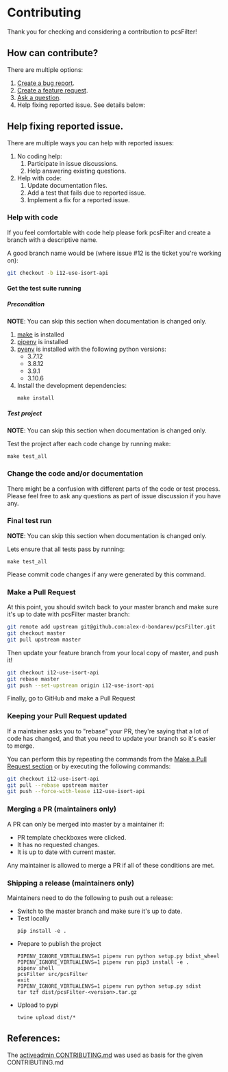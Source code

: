 # Contributing
Thank you for checking and considering a contribution to pcsFilter!

## How can contribute?
There are multiple options:
1. [Create a bug report](https://github.com/alex-d-bondarev/pcsFilter/issues/new?template=bug_report.md).
2. [Create a feature request](https://github.com/alex-d-bondarev/pcsFilter/issues/new?template=feature_request.md).
3. [Ask a question](https://github.com/alex-d-bondarev/pcsFilter/issues/new?template=question.md).
4. Help fixing reported issue. See details below:

## Help fixing reported issue.
There are multiple ways you can help with reported issues:
1. No coding help:
   1. Participate in issue discussions.
   2. Help answering existing questions.
2. Help with code:
   1. Update documentation files.
   2. Add a test that fails due to reported issue.
   3. Implement a fix for a reported issue.

### Help with code
If you feel comfortable with code help please fork pcsFilter and create
a branch with a descriptive name.

A good branch name would be (where issue #12 is the ticket you're working on):

```sh
git checkout -b i12-use-isort-api
```

#### Get the test suite running
##### Precondition
**NOTE**: You can skip this section when documentation is changed only.

1. [make](https://www.gnu.org/software/make/) is installed
2. [pipenv](https://pipenv.pypa.io/en/latest/#install-pipenv-today) is installed
3. [pyenv](https://github.com/pyenv/pyenv#installation) 
   is installed with the following python versions:
     - 3.7.12
     - 3.8.12
     - 3.9.1 
     - 3.10.6
4. Install the development dependencies:
   ```shell
   make install
   ```

##### Test project
**NOTE**: You can skip this section when documentation is changed only.

Test the project after each code change by running make:
```shell
make test_all
```

### Change the code and/or documentation
There might be a confusion with different parts of the code or test process.
Please feel free to ask any questions as part of issue discussion if you have any.

### Final test run
**NOTE**: You can skip this section when documentation is changed only.

Lets ensure that all tests pass by running:
```shell
make test_all
```
Please commit code changes if any were generated by this command.

### Make a Pull Request
At this point, you should switch back to your master branch and make sure it's
up to date with pcsFilter master branch:

```sh
git remote add upstream git@github.com:alex-d-bondarev/pcsFilter.git
git checkout master
git pull upstream master
```

Then update your feature branch from your local copy of master, and push it!

```sh
git checkout i12-use-isort-api
git rebase master
git push --set-upstream origin i12-use-isort-api
```

Finally, go to GitHub and make a Pull Request

### Keeping your Pull Request updated
If a maintainer asks you to "rebase" your PR, they're saying that a lot of code
has changed, and that you need to update your branch so it's easier to merge.

You can perform this by repeating the commands from the [Make a Pull Request section](#make-a-pull-request)
or by executing the following commands:

```sh
git checkout i12-use-isort-api
git pull --rebase upstream master
git push --force-with-lease i12-use-isort-api
```

### Merging a PR (maintainers only)
A PR can only be merged into master by a maintainer if:

* PR template checkboxes were clicked.
* It has no requested changes.
* It is up to date with current master.

Any maintainer is allowed to merge a PR if all of these conditions are
met.

### Shipping a release (maintainers only)
Maintainers need to do the following to push out a release:

* Switch to the master branch and make sure it's up to date.
* Test locally
    ```shell
    pip install -e .
    ```
* Prepare to publish the project
    ```shell
    PIPENV_IGNORE_VIRTUALENVS=1 pipenv run python setup.py bdist_wheel
    PIPENV_IGNORE_VIRTUALENVS=1 pipenv run pip3 install -e .
    pipenv shell
    pcsFilter src/pcsFilter
    exit
    PIPENV_IGNORE_VIRTUALENVS=1 pipenv run python setup.py sdist
    tar tzf dist/pcsFilter-<version>.tar.gz 
    ```
* Upload to pypi
    ```shell
    twine upload dist/*
    ```

## References:
The [activeadmin CONTRIBUTING.md](https://github.com/activeadmin/activeadmin/blob/HEAD/CONTRIBUTING.md) 
was used as basis for the given CONTRIBUTING.md
